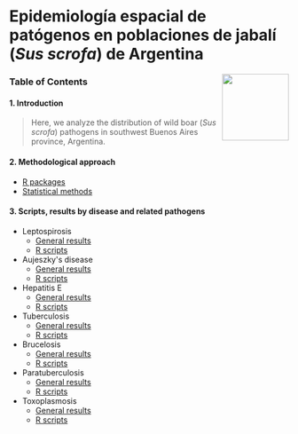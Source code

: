 # Epidemiología espacial de patógenos en poblaciones de jabalí (*Sus scrofa*) de Argentina

<img src="https://user-images.githubusercontent.com/20196847/82152923-d78ba600-983a-11ea-9bfc-2a9115a029f5.jpg" height="120" width="120" img align="right">

### Table of Contents

#### 1. Introduction  
> Here, we analyze the distribution of wild boar (*Sus scrofa*) pathogens in southwest Buenos Aires province, Argentina. 

#### 2. Methodological approach  
- [R packages](./R-packages/R-packages.md)    
- [Statistical methods](./Statistical_methods/Methods.md)    

#### 3. Scripts, results by disease and related pathogens
- Leptospirosis  
    - [General results](./Results/Leptospira.md)  
    - [R scripts](./Results/Leptospira.R)  
- Aujeszky's disease
    - [General results](./Results/Aujeszky.md)
    - [R scripts](./Results/Aujeszky.R) 
- Hepatitis E
    - [General results](./Results/Aujeszky.md)
    - [R scripts](./Results/Aujeszky.R)
- Tuberculosis
    - [General results](./Results/Aujeszky.md)
    - [R scripts](./Results/Aujeszky.R)
- Brucelosis
    - [General results](./Results/Brucella.md)
    - [R scripts](./Results/Aujeszky.R)
- Paratuberculosis
    - [General results](./Results/Brucella.md)
    - [R scripts](./Results/Aujeszky.R)
- Toxoplasmosis
    - [General results](./Results/Brucella.md)
    - [R scripts](./Results/Aujeszky.R)


